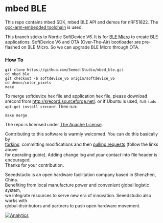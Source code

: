 mbed BLE
========

This repo contains mbed SDK, mbed BLE API and demos for nRF51822. The [gcc-arm-embedded toolchain][] is used.

This branch sticks to Nordic SoftDevice V6. It is for [BLE Micro][] to create BLE applications.
SoftDevice V6 and OTA (Over-The-Air) bootloader are pre-flashed on BLE Micro. So we can upgrade BLE Micro through OTA.


### How To
```
git clone https://github.com/Seeed-Studio/mbed_ble.git
cd mbed_ble
git checkout -b softdevice_v6 origin/softdevice_v6
cd demos/color_pixels
make
```

To merge softdevice hex file and application hex file, please download srecord from http://srecord.sourceforge.net/.
or if Ubuntu is used, run `sudo apt-get install srecord`. Then run:

```
make merge
```

The repo is licensed under [The Apache License](http://www.apache.org/licenses/LICENSE-2.0).

Contributing to this software is warmly welcomed. You can do this basically by<br>
[forking](https://help.github.com/articles/fork-a-repo), committing modifications and then [pulling requests](https://help.github.com/articles/using-pull-requests) (follow the links above<br>
for operating guide). Adding change log and your contact into file header is encouraged.<br>
Thanks for your contribution.

Seeedstudio is an open hardware facilitation company based in Shenzhen, China. <br>
Benefiting from local manufacture power and convenient global logistic system, <br>
we integrate resources to serve new era of innovation. Seeedstudio also works with <br>
global distributors and partners to push open hardware movement.<br>


[gcc-arm-embedded toolchain]: https://launchpad.net/gcc-arm-embedded
[BLE Micro]: http://www.seeedstudio.com/depot/Seeed-Micro-BLE-Module-w-CortexM0-Based-nRF51822-SoC-p-1975.html?cPath=19_21

[![Analytics](https://ga-beacon.appspot.com/UA-46589105-3/mbed_ble)](https://github.com/igrigorik/ga-beacon)
